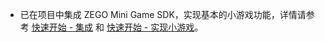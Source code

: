 - 已在项目中集成 ZEGO Mini Game SDK，实现基本的小游戏功能，详情请参考 [快速开始 - 集成](!ZegoMiniGameEngine-Integrate_SDK) 和 [快速开始 - 实现小游戏](!ZegoMiniGameEngine-Implement_mini_games)。
